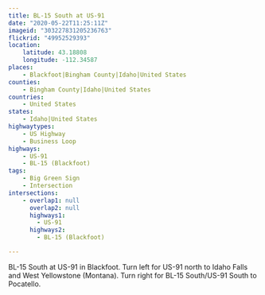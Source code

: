 ```yaml
---
title: BL-15 South at US-91
date: "2020-05-22T11:25:11Z"
imageid: "303227831205236763"
flickrid: "49952529393"
location:
    latitude: 43.18808
    longitude: -112.34587
places:
    - Blackfoot|Bingham County|Idaho|United States
counties:
    - Bingham County|Idaho|United States
countries:
    - United States
states:
    - Idaho|United States
highwaytypes:
    - US Highway
    - Business Loop
highways:
    - US-91
    - BL-15 (Blackfoot)
tags:
    - Big Green Sign
    - Intersection
intersections:
    - overlap1: null
      overlap2: null
      highways1:
        - US-91
      highways2:
        - BL-15 (Blackfoot)

---
```

BL-15 South at US-91 in Blackfoot.  Turn left for US-91 north to Idaho Falls and West Yellowstone (Montana).  Turn right for BL-15 South/US-91 South to Pocatello.